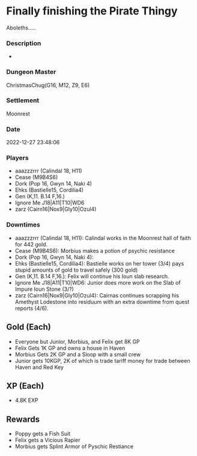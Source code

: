 # Finally finishing the Pirate Thingy
Aboleths.....
### Description
-
### Dungeon Master
ChristmasChug(G16, M12, Z9, E6)
### Settlement
Moonrest
### Date
2022-12-27 23:48:06
### Players
* aaazzzrrr (Calindal 18, H11)
* Cease (M9B4S6)
* Dork (Pop 16, Gwyn 14, Naki 4)
* Ehks (Bastielle15, Cordilia4)
* Gen (K,11. B.14 F,16.)
* Ignore Me J18|A11|T10|WD6
* zarz (Cairn16|Nox9|Gly10|Ozul4)
### Downtimes
* aaazzzrrr (Calindal 18, H11): Calindal works in the Moonrest hall of faith for 442 gold.
* Cease (M9B4S6): Morbius makes a potion of psychic resistance
* Dork (Pop 16, Gwyn 14, Naki 4): 
* Ehks (Bastielle15, Cordilia4): Bastielle works on her tower (3/4) pays stupid amounts of gold to travel safely (300 gold)
* Gen (K,11. B.14 F,16.): Felix will continue his Ioun slab research.
* Ignore Me J18|A11|T10|WD6: Junior does more work on the Slab of Impure Ioun Stone (3/?)
* zarz (Cairn16|Nox9|Gly10|Ozul4): Cairnas continues scrapping his Amethyst Lodestone into residuum with an extra downtime from quest reports (4/6).
## Gold (Each)
* Everyone but Junior, Morbius, and Felix get 8K GP
* Felix Gets 1K GP and owns a house in Haven
* Morbius Gets 2K GP and a Sloop with a small crew
* Junior gets 10KGP, 2K of which is trade tariff money for trade between Haven and Red Key
## XP (Each)
* 4.8K EXP
## Rewards
* Poppy gets a Fish Suit
* Felix gets a Vicious Rapier
* Morbius gets Splint Armor of Pyschic Restiance